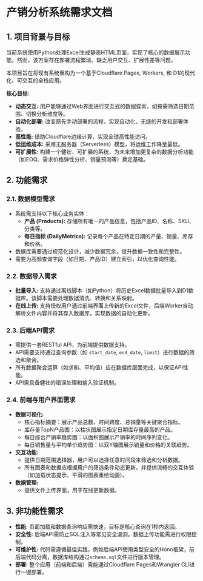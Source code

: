 # 产销分析系统需求文档

## 1. 项目背景与目标

当前系统使用Python处理Excel生成静态HTML页面，实现了核心的数据展示功能。然而，该方案存在部署流程繁琐、缺乏用户交互、扩展性差等问题。

本项目旨在将现有系统重构为一个基于Cloudflare Pages, Workers, 和 D1的现代化、可交互的全栈应用。

**核心目标:**

*   **动态交互:** 用户能够通过Web界面进行交互式的数据探索，如按需筛选日期范围、切换分析维度等。
*   **自动化部署:** 改变原先手动部署的流程，实现自动化、无缝的开发和部署体验。
*   **高性能:** 借助Cloudflare边缘计算，实现全球高性能访问。
*   **低运维成本:** 采用无服务器（Serverless）模型，将运维工作降至最低。
*   **可扩展性:** 构建一个健壮、可扩展的系统，为未来增加更复杂的数据分析功能（如EOQ、需求价格弹性分析、销量预测等）奠定基础。

## 2. 功能需求

### 2.1. 数据模型需求

*   系统需支持以下核心业务实体：
    *   **产品 (Products):** 存储所有唯一的产品信息，包括产品ID、名称、SKU、分类等。
    *   **每日指标 (DailyMetrics):** 记录每个产品在特定日期的产量、销量、库存和价格。
*   数据库需要通过规范化设计，减少数据冗余，提升数据一致性和完整性。
*   需要为高频查询字段（如日期、产品ID）建立索引，以优化查询性能。

### 2.2. 数据导入需求

*   **批量导入:** 支持通过离线脚本（如Python）将历史Excel数据批量导入到D1数据库。该脚本需要处理数据清洗、转换和关系映射。
*   **在线上传:** 支持授权用户通过前端界面上传新的Excel文件，后端Worker自动解析文件内容并将其存入数据库，实现数据的自动化更新。

### 2.3. 后端API需求

*   需提供一套RESTful API，为前端提供数据支持。
*   API需要支持通过查询参数（如 `start_date`, `end_date`, `limit`）进行数据的筛选和聚合。
*   所有数据聚合运算（如求和、平均值）应在数据库层面完成，以保证API性能。
*   API需具备健壮的错误处理和输入验证机制。

### 2.4. 前端与用户界面需求

*   **数据可视化:**
    *   核心指标摘要：展示产品总数、时间跨度、总销量等关键聚合指标。
    *   库存量TopN产品图：以柱状图展示指定日期库存量最高的产品。
    *   每日综合产销率趋势图：以面积图展示产销率的时间序列变化。
    *   每日销售量与平均单价趋势图：以双Y轴图展示销量和价格的关联趋势。
*   **交互功能:**
    *   提供日期范围选择器，用户可以选择任意时间段来筛选和分析数据。
    *   所有图表和数据应根据用户的筛选条件动态更新，并提供流畅的交互体验（如加载状态提示、平滑的图表重绘动画）。
*   **数据管理:**
    *   提供文件上传界面，用于在线更新数据。

## 3. 非功能性需求

*   **性能:** 页面加载和数据查询响应需快速，目标是核心查询在1秒内返回。
*   **安全性:** 后端API需防止SQL注入等常见安全漏洞。数据上传功能需进行权限控制。
*   **可维护性:** 代码需遵循最佳实践，例如后端API使用类型安全的Hono框架，前后端代码分离，数据库结构通过`schema.sql`文件进行版本管理。
*   **部署:** 整个应用（前端和后端）需能通过Cloudflare Pages和Wrangler CLI进行一键部署。
